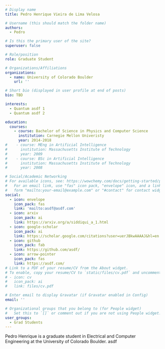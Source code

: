 ```yaml
---
# Display name
title: Pedro Henrique Vieira de Lima Velosa

# Username (this should match the folder name)
authors:
  - Pedro

# Is this the primary user of the site?
superuser: false

# Role/position
role: Graduate Student

# Organizations/Affiliations
organizations:
  - name: University of Colorado Boulder
    url: ''

# Short bio (displayed in user profile at end of posts)
bio: TBD

interests:
  - Quantum asdf 1
  - Quantum asdf 2 

education:
  courses:
    - course: Bachelor of Science in Physics and Computer Science
      institution: Carnegie Mellon Univeristy
      year: 2014-2018
#    - course: MEng in Artificial Intelligence
#      institution: Massachusetts Institute of Technology
#      year: 2009
#    - course: BSc in Artificial Intelligence
#      institution: Massachusetts Institute of Technology
#      year: 2008

# Social/Academic Networking
# For available icons, see: https://wowchemy.com/docs/getting-started/page-builder/#icons
#   For an email link, use "fas" icon pack, "envelope" icon, and a link in the
#   form "mailto:your-email@example.com" or "#contact" for contact widget.
social:
  - icon: envelope
    icon_pack: fas
    link: 'mailto:asdf@asdf.com'
  - icon: arxiv
    icon_pack: ai
    link: https://arxiv.org/a/siddiqui_a_1.html
  - icon: google-scholar
    icon_pack: ai
    link: https://scholar.google.com/citations?user=uerJBkwAAAAJ&hl=en
  - icon: github
    icon_pack: fab
    link: https://github.com/asdf/
  - icon: arrow-pointer
    icon_pack: fas
    link: https://asdf.com/
# Link to a PDF of your resume/CV from the About widget.
# To enable, copy your resume/CV to `static/files/cv.pdf` and uncomment the lines below.
# - icon: cv
#   icon_pack: ai
#   link: files/cv.pdf

# Enter email to display Gravatar (if Gravatar enabled in Config)
email: ''

# Organizational groups that you belong to (for People widget)
#   Set this to `[]` or comment out if you are not using People widget.
user_groups:
  - Grad Students
---
```


Pedro Henrique is a graduate student in Electrical and Computer Engineering at the University of Colorado Boulder. asdf

